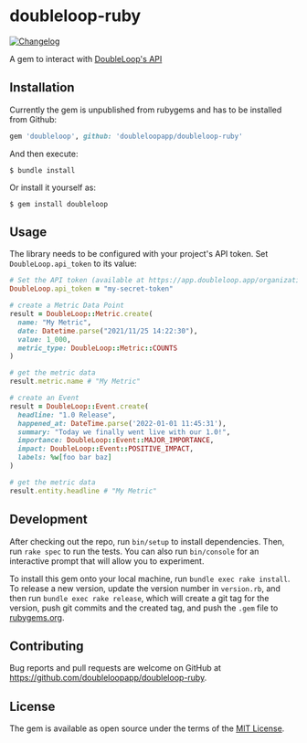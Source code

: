 # doubleloop-ruby
[![Changelog](https://img.shields.io/badge/DoubleLoop-Changelog-blue)](https://app.doubleloop.app/p/DoubleLoop/changelog-doubleloop-ruby-3)

A gem to interact with [DoubleLoop's API](https://app.doubleloop.app/apidocs/1.0)

## Installation

Currently the gem is unpublished from rubygems and has to be installed from Github: 
```ruby
gem 'doubleloop', github: 'doubleloopapp/doubleloop-ruby'
```

And then execute:

    $ bundle install

Or install it yourself as:

    $ gem install doubleloop

## Usage

The library needs to be configured with your project's API token. Set
`DoubleLoop.api_token` to its value:

```ruby
# Set the API token (available at https://app.doubleloop.app/organizations/settings/integrations)
DoubleLoop.api_token = "my-secret-token"

# create a Metric Data Point
result = DoubleLoop::Metric.create(
  name: "My Metric",
  date: Datetime.parse("2021/11/25 14:22:30"),
  value: 1_000,
  metric_type: DoubleLoop::Metric::COUNTS
)

# get the metric data
result.metric.name # "My Metric"

# create an Event
result = DoubleLoop::Event.create(
  headline: "1.0 Release",
  happened_at: DateTime.parse('2022-01-01 11:45:31'),
  summary: "Today we finally went live with our 1.0!",
  importance: DoubleLoop::Event::MAJOR_IMPORTANCE,
  impact: DoubleLoop::Event::POSITIVE_IMPACT,
  labels: %w[foo bar baz]
)

# get the metric data
result.entity.headline # "My Metric"
```

## Development

After checking out the repo, run `bin/setup` to install dependencies. Then, run `rake spec` to run the tests. 
You can also run `bin/console` for an interactive prompt that will allow you to experiment.

To install this gem onto your local machine, run `bundle exec rake install`. To release a new version, 
update the version number in `version.rb`, and then run `bundle exec rake release`, which will create a 
git tag for the version, push git commits and the created tag, and push the `.gem` file 
to [rubygems.org](https://rubygems.org).

## Contributing

Bug reports and pull requests are welcome on GitHub at https://github.com/doubleloopapp/doubleloop-ruby.

## License

The gem is available as open source under the terms of the [MIT License](https://opensource.org/licenses/MIT).
